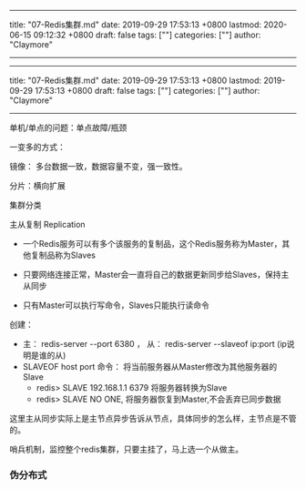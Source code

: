 
---
title: "07-Redis集群.md"
date: 2019-09-29 17:53:13 +0800
lastmod: 2020-06-15 09:12:32 +0800
draft: false
tags: [""]
categories: [""]
author: "Claymore"

---

---
title: "07-Redis集群.md"
date: 2019-09-29 17:53:13 +0800
lastmod: 2019-09-29 17:53:13 +0800
draft: false
tags: [""]
categories: [""]
author: "Claymore"

---
单机/单点的问题：单点故障/瓶颈

一变多的方式：

镜像： 多台数据一致，数据容量不变，强一致性。

分片：横向扩展



集群分类

主从复制 Replication

* 一个Redis服务可以有多个该服务的复制品，这个Redis服务称为Master，其他复制品称为Slaves

* 只要网络连接正常，Master会一直将自己的数据更新同步给Slaves，保持主从同步 
* 只有Master可以执行写命令，Slaves只能执行读命令 

创建：

* 主： redis-server --port 6380 ， 从： redis-server --slaveof ip:port (ip说明是谁的从)
* SLAVEOF host port 命令： 将当前服务器从Master修改为其他服务器的Slave
  * redis> SLAVE 192.168.1.1 6379 将服务器转换为Slave
  * redis> SLAVE NO ONE, 将服务器恢复到Master,不会丢弃已同步数据



这里主从同步实际上是主节点异步告诉从节点，具体同步的怎么样，主节点是不管的。

哨兵机制，监控整个redis集群，只要主挂了，马上选一个从做主。





### 伪分布式

